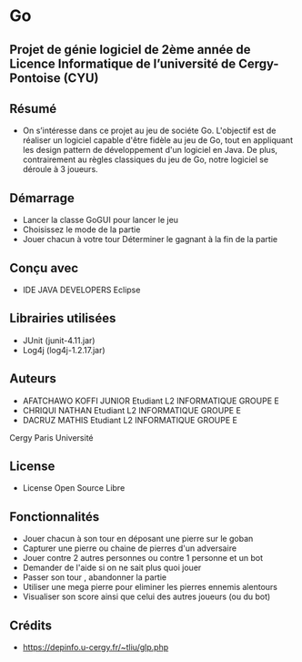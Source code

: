 # Go
## Projet de génie logiciel de 2ème année de Licence Informatique de l’université de Cergy-Pontoise (CYU)

## Résumé
- On s’intéresse dans ce projet au jeu de sociéte Go. L'objectif est de réaliser un logiciel capable d'être fidèle au jeu de Go,
	tout en appliquant les design pattern de développement d'un logiciel en Java. De plus, contrairement au règles classiques du jeu de Go,
	notre logiciel se déroule à 3 joueurs.

## Démarrage 
- Lancer la classe GoGUI pour lancer le jeu 
- Choisissez le mode de la partie 
- Jouer chacun à votre tour 
	Déterminer le gagnant à la fin de la partie

## Conçu avec
- IDE JAVA DEVELOPERS Eclipse

## Librairies utilisées 
- JUnit (junit-4.11.jar)
- Log4j (log4j-1.2.17.jar)

## Auteurs
- 	AFATCHAWO KOFFI JUNIOR Etudiant L2 INFORMATIQUE GROUPE E
-	CHRIQUI NATHAN Etudiant L2 INFORMATIQUE GROUPE E
-	DACRUZ MATHIS Etudiant L2 INFORMATIQUE GROUPE E

Cergy Paris Université

## License
-	License Open Source Libre

## Fonctionnalités
-	Jouer chacun à son tour en déposant une pierre sur le goban
-	Capturer une pierre ou chaine de pierres d'un adversaire
-	Jouer contre 2 autres personnes ou contre 1 personne et un bot
-	Demander de l'aide si on ne sait plus quoi jouer
-	Passer son tour , abandonner la partie
-	Utiliser une mega pierre pour eliminer les pierres ennemis alentours
-	Visualiser son score ainsi que celui des autres joueurs (ou du bot) 

## Crédits
- https://depinfo.u-cergy.fr/~tliu/glp.php


